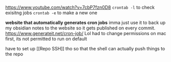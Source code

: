 https://www.youtube.com/watch?v=7cbP7fzn0D8
`crontab -l` to check exisitng jobs
`crontab -e` to make a new one

**website that automatically generates cron jobs**
imma just use it to back up my obsidian notes to the website so it gets published on every commit.
https://www.generateit.net/cron-job/
Lol had to change permissions on mac first, its not permitted to run on default

have to set up [[Repo SSH]] tho so that the shell can actually push things to the repo


